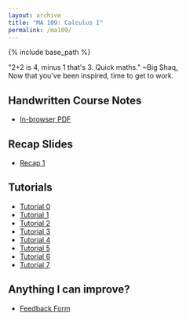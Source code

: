 ```yaml
---
layout: archive
title: "MA 109: Calculus I"
permalink: /ma109/
---
```

{% include base_path %}

"2+2 is 4, minus 1 that's 3. Quick maths." ~Big Shaq[.](https://open.spotify.com/track/6X5OFBbrsHRsyO1zP7udgr?si=8f8c66574dab4bd6)<br>
Now that you've been inspired, time to get to work.

## Handwritten Course Notes

- [In-browser PDF](/files/resources/ma109/ma109_agni.pdf)


## Recap Slides

- [Recap 1](/files/resources/ma109/ma109recap1.pdf)


## Tutorials 

- [Tutorial 0](/files/resources/ma109/ma109_tutorial0.pdf) 
- [Tutorial 1](/files/resources/ma109/ma109_tutorial1.pdf)
- [Tutorial 2](/files/resources/ma109/ma109_tutorial2.pdf) 
- [Tutorial 3](/files/resources/ma109/ma109_tutorial3.pdf)
- [Tutorial 4](/files/resources/ma109/ma109_tutorial4.pdf) 
- [Tutorial 5](/files/resources/ma109/ma109_tutorial5.pdf)
- [Tutorial 6](/files/resources/ma109/ma109_tutorial6.pdf) 
- [Tutorial 7](/files/resources/ma109/ma109_tutorial7.pdf)

## Anything I can improve?

- [Feedback Form](https://forms.gle/vWkpEdB5bGcQu5qP9)

